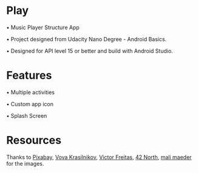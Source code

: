 # Play

• Music Player Structure App

• Project designed from Udacity Nano Degree - Android Basics. 

• Designed for API level 15 or better and build with Android Studio.



# Features
• Multiple activities

• Custom app icon

• Splash Screen

# Resources
Thanks to [Pixabay](https://www.pexels.com/@lexovertoom), [Vova Krasilnikov](https://www.pexels.com/@vovaflame), 
[Victor Freitas](https://www.pexels.com/@victorfreitas), [42 North](https://www.pexels.com/@42north), [mali maeder](https://www.pexels.com/@mali) for the images.

